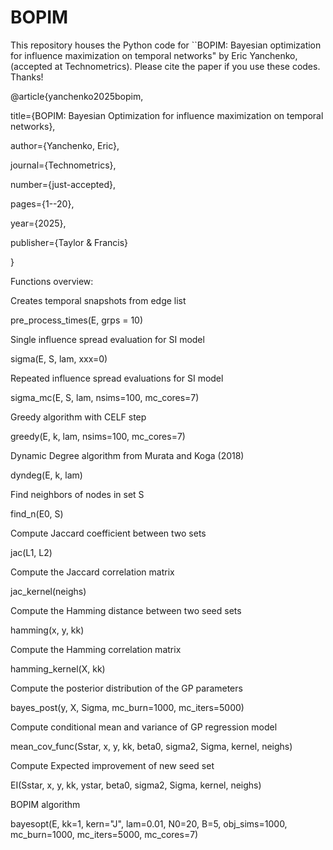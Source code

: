 # BOPIM
This repository houses the Python code for ``BOPIM: Bayesian optimization for influence maximization on temporal networks" by Eric Yanchenko, (accepted at Technometrics). Please cite the paper if you use these codes. Thanks!

@article{yanchenko2025bopim,

  title={BOPIM: Bayesian Optimization for influence maximization on temporal networks},
  
  author={Yanchenko, Eric},
  
  journal={Technometrics},
  
  number={just-accepted},
  
  pages={1--20},
  
  year={2025},
  
  publisher={Taylor \& Francis}
  
}


Functions overview:

Creates temporal snapshots from edge list

pre_process_times(E, grps = 10)

Single influence spread evaluation for SI model

sigma(E, S, lam, xxx=0)


Repeated influence spread evaluations for SI model

sigma_mc(E, S, lam, nsims=100, mc_cores=7)

Greedy algorithm with CELF step

greedy(E, k, lam, nsims=100, mc_cores=7)

Dynamic Degree algorithm from Murata and Koga (2018)

dyndeg(E, k, lam)

Find neighbors of nodes in set S

find_n(E0, S)

Compute Jaccard coefficient between two sets

jac(L1, L2)

Compute the Jaccard correlation matrix

jac_kernel(neighs)

Compute the Hamming distance between two seed sets

hamming(x, y, kk)

Compute the Hamming correlation matrix

hamming_kernel(X, kk)

Compute the posterior distribution of the GP parameters

bayes_post(y, X, Sigma, mc_burn=1000, mc_iters=5000)


Compute conditional mean and variance of GP regression model

mean_cov_func(Sstar, x, y, kk, beta0, sigma2, Sigma, kernel, neighs)

Compute Expected improvement of new seed set

EI(Sstar, x, y, kk, ystar, beta0, sigma2, Sigma, kernel, neighs)

BOPIM algorithm

bayesopt(E, kk=1, kern="J", lam=0.01, N0=20, B=5, obj_sims=1000, mc_burn=1000, mc_iters=5000, mc_cores=7)
